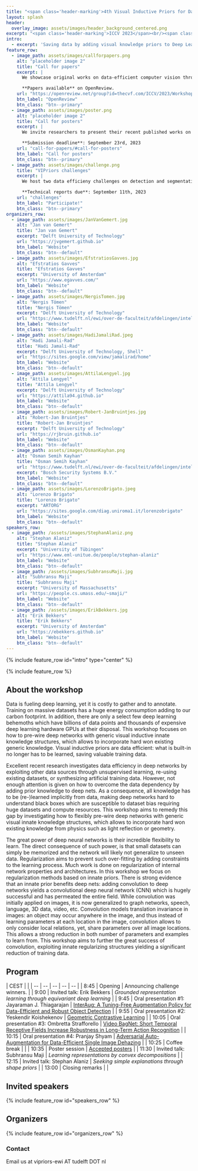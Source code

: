 ```yaml
---
title: "<span class='header-marking'>4th Visual Inductive Priors for Data-Efficient Deep Learning Workshop</span>"
layout: splash
header:
  overlay_image: assets/images/header_background_centered.png
excerpt: "<span class='header-marking'>ICCV 2023</span><br/><span class='header-marking'>Monday October 2nd 2023, 8:45 - 13:00</span>"
intro:
  - excerpt: 'Saving data by adding visual knowledge priors to Deep Learning.'
feature_row:
  - image_path: assets/images/callforpapers.png
    alt: "placeholder image 2"
    title: "Call for papers"
    excerpt: |
      We showcase original works on data-efficient computer vision through live oral talks and a poster session.

      **Papers available** on OpenReview.
    url: "https://openreview.net/group?id=thecvf.com/ICCV/2023/Workshop/VIPriors"
    btn_label: "OpenReview"
    btn_class: "btn--primary"
  - image_path: assets/images/poster.png
    alt: "placeholder image 2"
    title: "Call for posters"
    excerpt: |
      We invite researchers to present their recent published works on data-efficient computer vision as a poster.

      **Submission deadline**: September 23rd, 2023
    url: "call-for-papers/#call-for-posters"
    btn_label: "Call for posters"
    btn_class: "btn--primary"
  - image_path: assets/images/challenge.png
    title: "VIPriors challenges"
    excerpt: |
      We host two data efficieny challenges on detection and segmentation.

      **Technical reports due**: September 11th, 2023
    url: "challenges"
    btn_label: "Participate!"
    btn_class: "btn--primary"
organizers_row:
  - image_path: assets/images/JanVanGemert.jpg
    alt: "Jan van Gemert"
    title: "Jan van Gemert"
    excerpt: "Delft University of Technology"
    url: "https://jvgemert.github.io"
    btn_label: "Website"
    btn_class: "btn--default"
  - image_path: assets/images/EfstratiosGavves.jpg
    alt: "Efstratios Gavves"
    title: "Efstratios Gavves"
    excerpt: "University of Amsterdam"
    url: "https://www.egavves.com/"
    btn_label: "Website"
    btn_class: "btn--default"
  - image_path: assets/images/NergisTomen.jpg
    alt: "Nergis Tömen"
    title: "Nergis Tömen"
    excerpt: "Delft University of Technology"
    url: "https://www.tudelft.nl/ewi/over-de-faculteit/afdelingen/intelligent-systems/pattern-recognition-bioinformatics/computer-vision-lab/people/nergis-toemen"
    btn_label: "Website"
    btn_class: "btn--default"
  - image_path: assets/images/HadiJamaliRad.jpeg
    alt: "Hadi Jamali-Rad"
    title: "Hadi Jamali-Rad"
    excerpt: "Delft University of Technology, Shell"
    url: "https://sites.google.com/view/jamalirad/home"
    btn_label: "Website"
    btn_class: "btn--default"
  - image_path: assets/images/AttilaLengyel.jpg
    alt: "Attila Lengyel"
    title: "Attila Lengyel"
    excerpt: "Delft University of Technology"
    url: "https://attila94.github.io"
    btn_label: "Website"
    btn_class: "btn--default"
  - image_path: assets/images/Robert-JanBruintjes.jpg
    alt: "Robert-Jan Bruintjes"
    title: "Robert-Jan Bruintjes"
    excerpt: "Delft University of Technology"
    url: "https://rjbruin.github.io"
    btn_label: "Website"
    btn_class: "btn--default"
  - image_path: assets/images/OsmanKayhan.png
    alt: "Osman Semih Kayhan"
    title: "Osman Semih Kayhan"
    url: "https://www.tudelft.nl/ewi/over-de-faculteit/afdelingen/intelligent-systems/pattern-recognition-bioinformatics/computer-vision-lab/people/osman-semih-kayhan"
    excerpt: "Bosch Security Systems B.V."
    btn_label: "Website"
    btn_class: "btn--default"
  - image_path: assets/images/LorenzoBrigato.jpeg
    alt: "Lorenzo Brigato"
    title: "Lorenzo Brigato"
    excerpt: "ARTORG"
    url: "https://sites.google.com/diag.uniroma1.it/lorenzobrigato"
    btn_label: "Website"
    btn_class: "btn--default"
speakers_row:
  - image_path: /assets/images/StephanAlaniz.png
    alt: "Stephan Alaniz"
    title: "Stephan Alaniz"
    excerpt: "University of Tübingen"
    url: "https://www.eml-unitue.de/people/stephan-alaniz"
    btn_label: "Website"
    btn_class: "btn--default"
  - image_path: /assets/images/SubhransuMaji.jpg
    alt: "Subhransu Maji"
    title: "Subhransu Maji"
    excerpt: "University of Massachusetts"
    url: "https://people.cs.umass.edu/~smaji/"
    btn_label: "Website"
    btn_class: "btn--default"
  - image_path: /assets/images/ErikBekkers.jpg
    alt: "Erik Bekkers"
    title: "Erik Bekkers"
    excerpt: "University of Amsterdam"
    url: "https://ebekkers.github.io"
    btn_label: "Website"
    btn_class: "btn--default"
---
```


{% include feature_row id="intro" type="center" %}

{% include feature_row %}

## About the workshop

Data is fueling deep learning, yet it is costly to gather and to annotate. Training on massive datasets has a huge energy consumption adding to our carbon footprint. In addition, there are only a select few deep learning behemoths which have billions of data points and thousands of expensive deep learning hardware GPUs at their disposal. This workshop focuses on how to pre-wire deep networks with generic visual inductive innate knowledge structures, which allows to incorporate hard won existing generic knowledge. Visual inductive priors are data efficient: what is built-in no longer has to be learned, saving valuable training data.

Excellent recent research investigates data efficiency in deep networks by exploiting other data sources through unsupervised learning, re-using existing datasets, or synthesizing artificial training data. However, not enough attention is given on how to overcome the data dependency by adding prior knowledge to deep nets.  As a consequence, all knowledge has to be (re-)learned implicitly from data, making deep networks hard to understand black boxes which are susceptible to dataset bias requiring huge datasets and compute resources.  This workshop aims to remedy this gap by investigating how to flexibly pre-wire deep networks with generic visual innate knowledge structures, which allows to incorporate hard won existing  knowledge from physics such as light reflection or geometry.

The great power of deep neural networks is their incredible flexibility to learn. The direct consequence of such power, is that small datasets can simply be memorized and the network will likely not generalize to unseen data. Regularization aims to prevent such over-fitting by adding constraints to the learning process. Much work is done on regularization of internal network properties and architectures. In this workshop we focus on regularization methods based on innate priors. There is strong evidence that an innate prior benefits deep nets: adding convolution to deep networks yields a convolutional deep neural network (CNN) which is hugely successful and has permeated the entire field. While convolution was initially applied on images, it is now generalized to graph networks, speech, language,  3D data, video, etc. Convolution models translation invariance in images: an object may occur anywhere in the image, and thus instead of learning parameters at each location in the image, convolution allows to only consider local relations, yet, share parameters over all image locations. This allows a strong reduction in both number of parameters and examples to learn from. This workshop aims to further the great success of convolution, exploiting innate regularizing structures yielding a significant reduction of training data.

<!-- _This workshop is organized in collaboration with [**SynergySports**](https://synergysports.com/). SynergySports is co-organizing [the VIPriors 2021 challenges](challenges). Head over to the challenges page to find out more!_ -->

## Program

| CEST | |
| -- | -- | -- | -- | -- |
| 8:45 | Opening | Announcing challenge winners. |
| 9:00 | Invited talk: Erik Bekkers | *Grounded representation learning through equivariant deep learning* |
| 9:45 | Oral presentation #1: Jayaraman J. Thiagarajan | [InterAug: A Tuning-Free Augmentation Policy for Data-Efficient and Robust Object Detection](https://openreview.net/forum?id=Ole2LywcNw) |
| 9:55 | Oral presentation #2: Yeskendir Koishekenov | [Geometric Contrastive Learning](https://openreview.net/forum?id=cE4BY5XrzR) |
| 10:05 | Oral presentation #3: Ombretta Strafforello | [Video BagNet: Short Temporal Receptive Fields Increase Robustness in Long-Term Action Recognition](https://openreview.net/forum?id=pnMwklZdcM) |
| 10:15 | Oral presentation #4: Pranjay Shyam | [Adversarial Auto-Augmentation for Data-Efficient Single Image Dehazing](https://openreview.net/forum?id=Ll3ZTe0DNX) |
| 10:25 | Coffee break | |
| 10:35 | Poster session | [Accepted posters](call-for-papers/#posters) |
| 11:30 | Invited talk: Subhransu Maji | *Learning representations by convex decompositions* |
| 12:15 | Invited talk: Stephan Alaniz | *Seeking simple explanations through shape priors* |
| 13:00 | Closing remarks | |

## Invited speakers

{% include feature_row id="speakers_row" %}

## Organizers

{% include feature_row id="organizers_row" %}

### Contact

Email us at vipriors-ewi AT tudelft DOT nl
